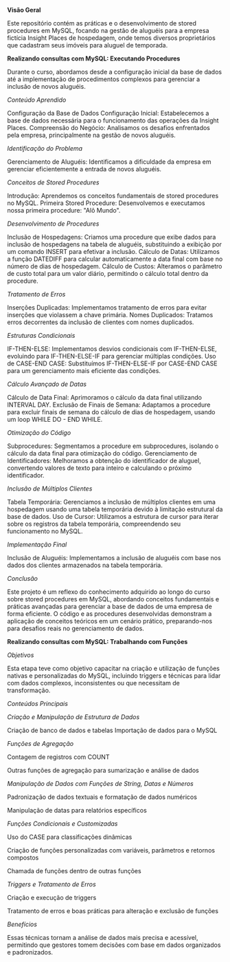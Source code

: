 **Visão Geral**

Este repositório contém as práticas e o desenvolvimento de stored procedures em MySQL, focando na gestão de aluguéis para a empresa fictícia Insight Places de hospedagem, onde temos diversos proprietários que cadastram seus imóveis para aluguel de temporada.

**Realizando consultas com MySQL: Executando Procedures**
 
Durante o curso, abordamos desde a configuração inicial da base de dados até a implementação de procedimentos complexos para gerenciar a inclusão de novos aluguéis.

*Conteúdo Aprendido*

Configuração da Base de Dados
Configuração Inicial: Estabelecemos a base de dados necessária para o funcionamento das operações da Insight Places.
Compreensão do Negócio: Analisamos os desafios enfrentados pela empresa, principalmente na gestão de novos aluguéis.

*Identificação do Problema*

Gerenciamento de Aluguéis: Identificamos a dificuldade da empresa em gerenciar eficientemente a entrada de novos aluguéis.

*Conceitos de Stored Procedures*

Introdução: Aprendemos os conceitos fundamentais de stored procedures no MySQL.
Primeira Stored Procedure: Desenvolvemos e executamos nossa primeira procedure: "Alô Mundo".

*Desenvolvimento de Procedures*

Inclusão de Hospedagens: Criamos uma procedure que exibe dados para inclusão de hospedagens na tabela de aluguéis, substituindo a exibição por um comando INSERT para efetivar a inclusão.
Cálculo de Datas: Utilizamos a função DATEDIFF para calcular automaticamente a data final com base no número de dias de hospedagem.
Cálculo de Custos: Alteramos o parâmetro de custo total para um valor diário, permitindo o cálculo total dentro da procedure.

*Tratamento de Erros*

Inserções Duplicadas: Implementamos tratamento de erros para evitar inserções que violassem a chave primária.
Nomes Duplicados: Tratamos erros decorrentes da inclusão de clientes com nomes duplicados.

*Estruturas Condicionais*

IF-THEN-ELSE: Implementamos desvios condicionais com IF-THEN-ELSE, evoluindo para IF-THEN-ELSE-IF para gerenciar múltiplas condições.
Uso de CASE-END CASE: Substituímos IF-THEN-ELSE-IF por CASE-END CASE para um gerenciamento mais eficiente das condições.

*Cálculo Avançado de Datas*

Cálculo de Data Final: Aprimoramos o cálculo da data final utilizando INTERVAL DAY.
Exclusão de Finais de Semana: Adaptamos a procedure para excluir finais de semana do cálculo de dias de hospedagem, usando um loop WHILE DO - END WHILE.

*Otimização do Código*

Subprocedures: Segmentamos a procedure em subprocedures, isolando o cálculo da data final para otimização do código.
Gerenciamento de Identificadores: Melhoramos a obtenção do identificador de aluguel, convertendo valores de texto para inteiro e calculando o próximo identificador.

*Inclusão de Múltiplos Clientes*

Tabela Temporária: Gerenciamos a inclusão de múltiplos clientes em uma hospedagem usando uma tabela temporária devido à limitação estrutural da base de dados.
Uso de Cursor: Utilizamos a estrutura de cursor para iterar sobre os registros da tabela temporária, compreendendo seu funcionamento no MySQL.

*Implementação Final*

Inclusão de Aluguéis: Implementamos a inclusão de aluguéis com base nos dados dos clientes armazenados na tabela temporária.

*Conclusão*

Este projeto é um reflexo do conhecimento adquirido ao longo do curso sobre stored procedures em MySQL, abordando conceitos fundamentais e práticas avançadas para gerenciar a base de dados 
de uma empresa de forma eficiente. O código e as procedures desenvolvidas demonstram a aplicação de conceitos teóricos em um cenário prático, preparando-nos para desafios reais no gerenciamento de dados.

**Realizando consultas com MySQL: Trabalhando com Funções**

*Objetivos*

Esta etapa teve como objetivo capacitar na criação e utilização de funções nativas e personalizadas do MySQL, incluindo triggers e técnicas para lidar com dados complexos, inconsistentes ou que necessitam de transformação.

*Conteúdos Principais*

*Criação e Manipulação de Estrutura de Dados*

Criação de banco de dados e tabelas
Importação de dados para o MySQL

*Funções de Agregação*

Contagem de registros com COUNT

Outras funções de agregação para sumarização e análise de dados

*Manipulação de Dados com Funções de String, Datas e Números*

Padronização de dados textuais e formatação de dados numéricos

Manipulação de datas para relatórios específicos

*Funções Condicionais e Customizadas*

Uso do CASE para classificações dinâmicas

Criação de funções personalizadas com variáveis, parâmetros e retornos compostos

Chamada de funções dentro de outras funções

*Triggers e Tratamento de Erros*

Criação e execução de triggers

Tratamento de erros e boas práticas para alteração e exclusão de funções

*Benefícios*

Essas técnicas tornam a análise de dados mais precisa e acessível, permitindo que gestores tomem decisões com base em dados organizados e padronizados.


